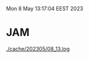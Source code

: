 Mon  8 May 13:17:04 EEST 2023
# JAM
<a href='./cache/202305/08_13.log'>./cache/202305/08_13.log</a>
